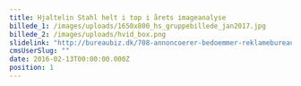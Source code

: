 ```yaml
---
title: Hjaltelin Stahl helt i top i årets imageanalyse
billede_1: /images/uploads/1650x800_hs_gruppebillede_jan2017.jpg
billede_2: /images/uploads/hvid_box.png
slidelink: "http://bureaubiz.dk/708-annoncoerer-bedoemmer-reklamebureauer-imagekonge-oeger-forspringet/"
cmsUserSlug: ""
date: 2016-02-13T00:00:00.000Z
position: 1
---
```


